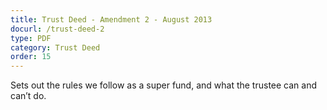 ```yaml
---
title: Trust Deed - Amendment 2 - August 2013
docurl: /trust-deed-2
type: PDF
category: Trust Deed
order: 15
---
```


Sets out the rules we follow as a super fund, and what the trustee can and can’t do.
